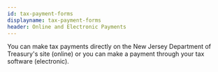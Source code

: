 ```yaml
---
id: tax-payment-forms
displayname: tax-payment-forms
header: Online and Electronic Payments
---
```


Y﻿ou can make tax payments directly on the New Jersey Department of Treasury's site (online) or you can make a payment through your tax software (electronic).
